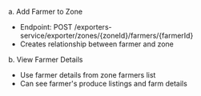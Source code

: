 a. Add Farmer to Zone
   - Endpoint: POST /exporters-service/exporter/zones/{zoneId}/farmers/{farmerId}
   - Creates relationship between farmer and zone

b. View Farmer Details
   - Use farmer details from zone farmers list
   - Can see farmer's produce listings and farm details